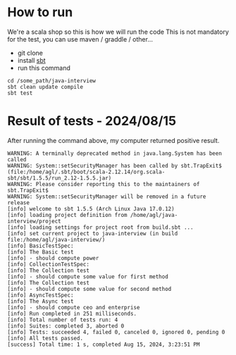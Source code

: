 # How to run

We're a scala shop so this is how we will run the code
This is not mandatory for the test, you can use maven / graddle / other...

* git clone
* install [sbt](https://www.scala-sbt.org/)
* run this command

```shell
cd /some_path/java-interview
sbt clean update compile
sbt test
```


# Result of tests - 2024/08/15

After running the command above, my computer returned positive result.
```shell
WARNING: A terminally deprecated method in java.lang.System has been called
WARNING: System::setSecurityManager has been called by sbt.TrapExit$ (file:/home/agl/.sbt/boot/scala-2.12.14/org.scala-sbt/sbt/1.5.5/run_2.12-1.5.5.jar)
WARNING: Please consider reporting this to the maintainers of sbt.TrapExit$
WARNING: System::setSecurityManager will be removed in a future release
[info] welcome to sbt 1.5.5 (Arch Linux Java 17.0.12)
[info] loading project definition from /home/agl/java-interview/project
[info] loading settings for project root from build.sbt ...
[info] set current project to java-interview (in build file:/home/agl/java-interview/)
[info] BasicTestSpec:
[info] The Basic test
[info] - should compute power
[info] CollectionTestSpec:
[info] The Collection test
[info] - should compute some value for first method
[info] The Collection test
[info] - should compute some value for second method
[info] AsyncTestSpec:
[info] The Async test
[info] - should compute ceo and enterprise
[info] Run completed in 251 milliseconds.
[info] Total number of tests run: 4
[info] Suites: completed 3, aborted 0
[info] Tests: succeeded 4, failed 0, canceled 0, ignored 0, pending 0
[info] All tests passed.
[success] Total time: 1 s, completed Aug 15, 2024, 3:23:51 PM
```